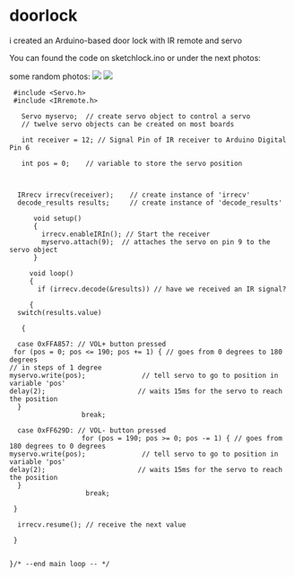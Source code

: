 # doorlock
i created an Arduino-based door lock with IR remote and servo

You can found the code on sketchlock.ino or under the next photos:
 

some random photos:
![](https://mikesite2.netlify.app/arduino-serr.jpg )
![](https://mikesite2.netlify.app/ard-serr.jpg )

     #include <Servo.h>
     #include <IRremote.h>

       Servo myservo;  // create servo object to control a servo
       // twelve servo objects can be created on most boards

       int receiver = 12; // Signal Pin of IR receiver to Arduino Digital Pin 6

       int pos = 0;    // variable to store the servo position



      IRrecv irrecv(receiver);    // create instance of 'irrecv'
      decode_results results;     // create instance of 'decode_results'

          void setup()
          { 
            irrecv.enableIRIn(); // Start the receiver
            myservo.attach(9);  // attaches the servo on pin 9 to the servo object
          }

         void loop()
         {
           if (irrecv.decode(&results)) // have we received an IR signal?

         {
      switch(results.value)

       {
   
      case 0xFFA857: // VOL+ button pressed
     for (pos = 0; pos <= 190; pos += 1) { // goes from 0 degrees to 180 degrees
    // in steps of 1 degree
    myservo.write(pos);              // tell servo to go to position in variable 'pos'
    delay(2);                       // waits 15ms for the servo to reach the position
      }
                      break;

      case 0xFF629D: // VOL- button pressed
                      for (pos = 190; pos >= 0; pos -= 1) { // goes from 180 degrees to 0 degrees
    myservo.write(pos);              // tell servo to go to position in variable 'pos'
    delay(2);                       // waits 15ms for the servo to reach the position
      }
                       break;
                
     }
    
      irrecv.resume(); // receive the next value
                  
     } 
   

    }/* --end main loop -- */


